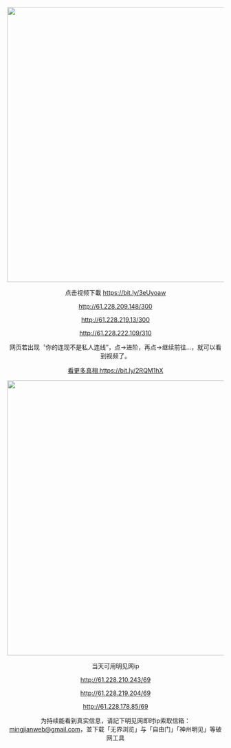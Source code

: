 <div align="center"><a href="http://61.228.209.148/300"><IMG SRC="https://github.com/gofanben/gm/blob/master/img-2/swspip.jpg" width=640></a>

点击视频下載 https://bit.ly/3eUyoaw

http://61.228.209.148/300

http://61.228.219.13/300

http://61.228.222.109/310

 网页若出现〝你的连现不是私人连线″，点→进阶，再点→继续前往...，就可以看到视频了。		

<div align=center><a href="https://bit.ly/2RQM1hX"> 看更多真相 https://bit.ly/2RQM1hX </a></div><p>

<div align="center"><a href="http://61.228.178.85/69"><IMG SRC="https://github.com/gofanben/gm/blob/master/img-2/minjen.jpg" width=640></a>
 
当天可用明见网ip

http://61.228.210.243/69

http://61.228.219.204/69

http://61.228.178.85/69

为持续能看到真实信息，请記下明见网即时ip索取信箱：mingjianweb@gmail.com，並下载「无界浏览」与「自由门」「神州明见」等破网工具



